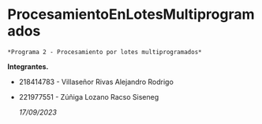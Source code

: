 # ProcesamientoEnLotesMultiprogramados

    *Programa 2 - Procesamiento por lotes multiprogramados*

**Integrantes.**

* 218414783 - Villaseñor Rivas Alejandro Rodrigo

* 221977551 - Zúñiga Lozano Racso Siseneg

    *17/09/2023*
